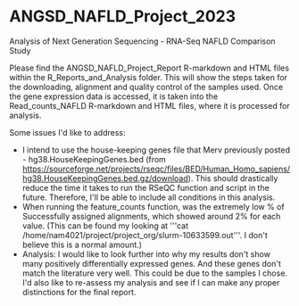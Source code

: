 # ANGSD_NAFLD_Project_2023
Analysis of Next Generation Sequencing - RNA-Seq NAFLD Comparison Study

Please find the ANGSD_NAFLD_Project_Report R-markdown and HTML files within the R_Reports_and_Analysis folder. This will show the steps taken for the downloading, alignment and quality control of the samples used. Once the gene expression data is accessed, it is taken into the Read_counts_NAFLD R-markdown and HTML files, where it is processed for analysis.

Some issues I'd like to address:
- I intend to use the house-keeping genes file that Merv previously posted - hg38.HouseKeepingGenes.bed (from https://sourceforge.net/projects/rseqc/files/BED/Human_Homo_sapiens/hg38.HouseKeepingGenes.bed.gz/download). This should drastically reduce the time it takes to run the RSeQC function and script in the future. Therefore, I'll be able to include all conditions in this analysis.
- When running the feature_counts function, was the extremely low % of Successfully assigned alignments, which showed around 2% for each value. (This can be found my looking at '''cat /home/nam4021/project/project_org/slurm-10633599.out'''. I don't believe this is a normal amount.)
- Analysis: I would like to look further into why my results don't show many positively differentially expressed genes. And these genes don't match the literature very well. This could be due to the samples I chose. I'd also like to re-assess my analysis and see if I can make any proper distinctions for the final report.
